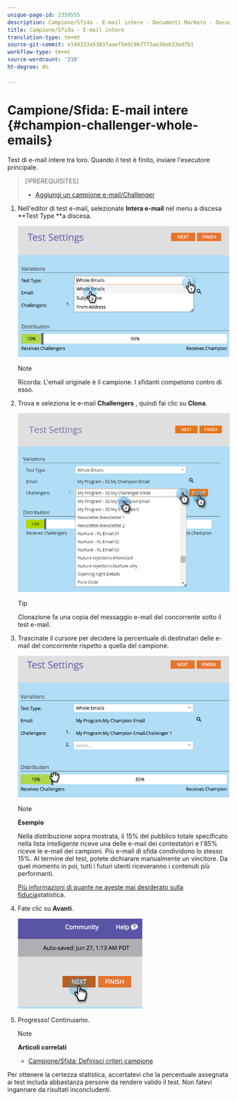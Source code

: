 ```yaml
---
unique-page-id: 2359555
description: Campione/Sfida - E-mail intere - Documenti Marketo - Documentazione del prodotto
title: Campione/Sfida - E-mail intere
translation-type: tm+mt
source-git-commit: e149133a5383faaef5e9c9b7775ae36e633ed7b1
workflow-type: tm+mt
source-wordcount: '210'
ht-degree: 0%

---
```



# Campione/Sfida: E-mail intere {#champion-challenger-whole-emails}

Test di e-mail intere tra loro. Quando il test è finito, inviare l&#39;esecutore principale.

>[!PREREQUISITES]
>
>* [Aggiungi un campione e-mail/Challenger](add-an-email-champion-challenger.md)

>



1. Nell&#39;editor di test e-mail, selezionate **Intera e-mail** nel menu a discesa **Test Type **a discesa.

   ![](assets/image2014-9-12-16-3a39-3a14.png)

   >[!NOTE]
   >
   >Ricorda: L&#39;email originale è il campione. I sfidanti competono contro di esso.

1. Trova e seleziona le e-mail **Challengers** , quindi fai clic su **Clona**.

   ![](assets/image2015-8-10-11-3a46-3a28.png)

   >[!TIP]
   >
   >Clonazione fa una copia del messaggio e-mail del concorrente sotto il test e-mail.

1. Trascinate il cursore per decidere la percentuale di destinatari delle e-mail del concorrente rispetto a quella del campione.

   ![](assets/image2014-9-12-16-3a41-3a44.png)

   >[!NOTE]
   >
   >**Esempio**
   >
   >
   >Nella distribuzione sopra mostrata, il 15% del pubblico totale specificato nella lista intelligente riceve una delle e-mail dei contestatori e l&#39;85% riceve le e-mail dei campioni. Più e-mail di sfida condividono lo stesso 15%. Al termine del test, potete dichiarare manualmente un vincitore. Da quel momento in poi, tutti i futuri utenti riceveranno i contenuti più performanti.

   [Più informazioni di quante ne aveste mai desiderato sulla fiducia](http://en.wikipedia.org/wiki/Confidence_interval)statistica.

1. Fate clic su **Avanti**.

   ![](assets/image2014-9-12-16-3a42-3a9.png)

1. Progresso! Continuiamo.

   >[!NOTE]
   >
   >**Articoli correlati**
   >
   >    
   >    
   >    * [Campione/Sfida: Definisci criteri campione](champion-challenger-define-champion-criteria.md)


Per ottenere la certezza statistica, accertatevi che la percentuale assegnata ai test includa abbastanza persone da rendere valido il test. Non fatevi ingannare da risultati inconcludenti.